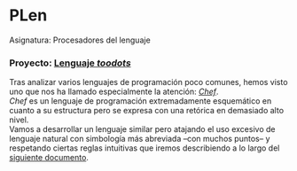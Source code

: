 # PLen
Asignatura: Procesadores del lenguaje

### Proyecto: [Lenguaje *toodots*](https://github.com/martinfdezdg/PLen/tree/main/toodots)
Tras analizar varios lenguajes de programación poco comunes, hemos visto uno que nos ha llamado especialmente la atención: [*Chef*](http://progopedia.com/language/chef/).  
*Chef* es un lenguaje de programación extremadamente esquemático en cuanto a su estructura pero se expresa con una retórica en demasiado alto nivel.  
Vamos a desarrollar un lenguaje similar pero atajando el uso excesivo de lenguaje natural con simbología más abreviada –con muchos puntos– y respetando ciertas reglas intuitivas que iremos describiendo a lo largo del [siguiente documento](https://github.com/martinfdezdg/PLen/blob/main/toodots_doc.pdf).
